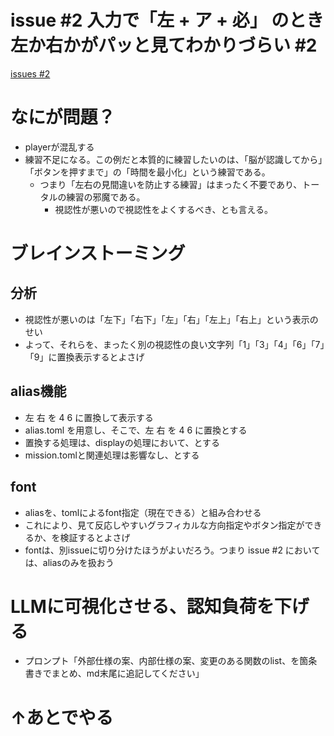 # issue #2 入力で「左 + ア + 必」 のとき左か右かがパッと見てわかりづらい #2
[issues #2](https://github.com/cat2151/fighting-game-button-challenge/issues/2)

# なにが問題？
- playerが混乱する
- 練習不足になる。この例だと本質的に練習したいのは、「脳が認識してから」「ボタンを押すまで」の「時間を最小化」という練習である。
  - つまり「左右の見間違いを防止する練習」はまったく不要であり、トータルの練習の邪魔である。
    - 視認性が悪いので視認性をよくするべき、とも言える。

# ブレインストーミング
## 分析
- 視認性が悪いのは「左下」「右下」「左」「右」「左上」「右上」という表示のせい
- よって、それらを、まったく別の視認性の良い文字列「1」「3」「4」「6」「7」「9」に置換表示するとよさげ
## alias機能
- 左 右 を 4 6 に置換して表示する
- alias.toml を用意し、そこで、左 右 を 4 6 に置換とする
- 置換する処理は、displayの処理において、とする
- mission.tomlと関連処理は影響なし、とする
## font
- aliasを、tomlによるfont指定（現在できる）と組み合わせる
- これにより、見て反応しやすいグラフィカルな方向指定やボタン指定ができるか、を検証するとよさげ
- fontは、別issueに切り分けたほうがよいだろう。つまり issue #2 においては、aliasのみを扱おう

# LLMに可視化させる、認知負荷を下げる
- プロンプト「外部仕様の案、内部仕様の案、変更のある関数のlist、を箇条書きでまとめ、md末尾に追記してください」

# ↑あとでやる
